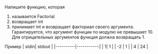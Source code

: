 ﻿Напишите функцию, которая

1) называется Factorial
2) возвращает int
3) принимает int и возвращает факториал своего аргумента. Гарантируется, что аргумент функции по модулю не превышает 10. Для отрицательных аргументов функция должна возвращать 1.

Пример
| stdin| stdout |
|----------|-----------:|
| 1| 1 |
| -2 | 1 |
| 4 | 24 |

